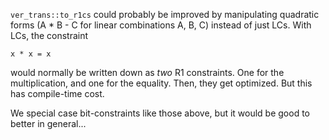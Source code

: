 `ver_trans::to_r1cs` could probably be improved by manipulating quadratic
forms (A * B - C for linear combinations A, B, C) instead of just LCs. With
LCs, the constraint


    x * x = x

would normally be written down as *two* R1 constraints. One for the
multiplication, and one for the equality. Then, they get optimized.
But this has compile-time cost.

We special case bit-constraints like those above, but it would be good to
better in general...
